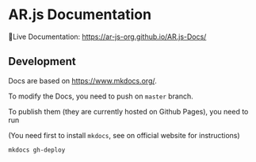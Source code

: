 # AR.js Documentation

🚀Live Documentation: https://ar-js-org.github.io/AR.js-Docs/


## Development

Docs are based on https://www.mkdocs.org/.

To modify the Docs, you need to push on `master` branch.

To publish them (they are currently hosted on Github Pages), you need to run

(You need first to install `mkdocs`, see on official website for instructions)

```bash
mkdocs gh-deploy
```

